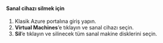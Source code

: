#### <a name="to-delete-a-virtual-device"></a>Sanal cihazı silmek için

1. Klasik Azure portalına giriş yapın.
2. **Virtual Machines**’e tıklayın ve sanal cihazı seçin.
3. **Sil**’e tıklayın ve silinecek tüm sanal makine disklerini seçin.

